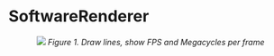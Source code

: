 # SoftwareRenderer

<p align="center">
    <img src="https://user-images.githubusercontent.com/33458365/86264347-0da69e80-bbcb-11ea-854d-43e7f0e50154.png" >
    <em>Figure 1. Draw lines, show FPS and Megacycles per frame</em>
</p>
